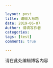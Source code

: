```yaml
---

layout: post
title: 请输入标题
date: 2019-06-07
Author: 请填写作者
categories: 
tags: [test]
comments: true

---
```


请在此处编辑博客内容